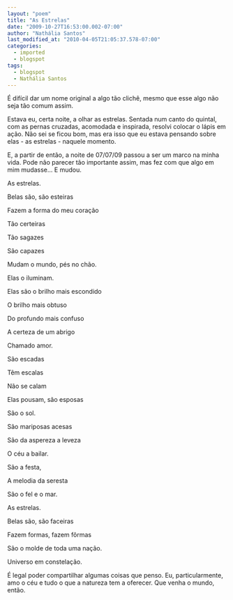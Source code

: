 ```yaml
---
layout: "poem"
title: "As Estrelas"
date: "2009-10-27T16:53:00.002-07:00"
author: "Nathália Santos"
last_modified_at: "2010-04-05T21:05:37.578-07:00"
categories:
  - imported
  - blogspot
tags:
  - blogspot
  - Nathália Santos
---
```


É difícil dar um nome original a algo tão clichê, mesmo que esse algo não seja tão comum assim.

Estava eu, certa noite, a olhar as estrelas. Sentada num canto do quintal, com as pernas cruzadas, acomodada e inspirada, resolvi colocar o lápis em ação. Não sei se ficou bom, mas era isso que eu estava pensando sobre elas - as estrelas - naquele momento.

E, a partir de então, a noite de 07/07/09 passou a ser um marco na minha vida. Pode não parecer tão importante assim, mas fez com que algo em mim mudasse... E mudou.

 As estrelas.

 Belas são, são esteiras

 Fazem a forma do meu coração

 Tão certeiras

 Tão sagazes 

 São capazes 

 Mudam o mundo, pés no chão.

 Elas o iluminam.

 Elas são o brilho mais escondido

 O brilho mais obtuso

 Do profundo mais confuso

 A certeza de um abrigo

 Chamado amor.

 São escadas

 Têm escalas

 Não se calam

 Elas pousam, são esposas

 São o sol.

 São mariposas acesas

 São da aspereza a leveza

 O céu a bailar.

 São a festa,

 A melodia da seresta

 São o fel e o mar.

 As estrelas.

 Belas são, são faceiras

 Fazem formas, fazem fôrmas

 São o molde de toda uma nação.

 Universo em constelação.

É legal poder compartilhar algumas coisas que penso. Eu, particularmente, amo o céu e tudo o que a natureza tem a oferecer. Que venha o mundo, então.